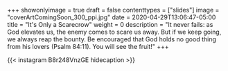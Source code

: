 +++
showonlyimage = true
draft = false
contenttypes = ["slides"]
image = "coverArtComingSoon_300_ppi.jpg"
date = 2020-04-29T13:06:47-05:00
title = "It's Only a Scarecrow"
weight = 0
description = "It never fails: as God elevates us, the enemy comes to scare us away. But if we keep going, we always reap the bounty. Be encouraged that God holds no good thing from his lovers (Psalm 84:11). You will see the fruit!"
+++


{{< instagram B8r248VnzGE hidecaption >}}
